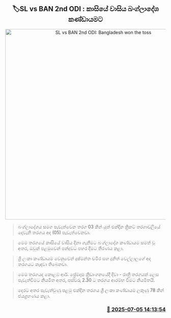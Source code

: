 <p align='center'><b><h2 align='center' title='SL vs BAN 2nd ODI: Bangladesh won the toss'>🏷SL vs BAN 2nd ODI : කාසියේ වාසිය බංග්ලාදේශ කණ්ඩායමට</h2></b></p>
<p align='center'><img src='https://helakuru.sgp1.cdn.digitaloceanspaces.com/esana/images/lib/sri lanka vs bangladesh 2 U.jpg' width='600' alt='SL vs BAN 2nd ODI: Bangladesh won the toss'></p>

> බංග්ලාදේශය සමග පැවැත්වෙන තරග 03 කින් යුත් එක්දින ක්‍රිකට් තරගාවලියේ දෙවැනි තරගය අද (05) පැවැත්වෙනවා.

> මෙම තරගයේ කාසියේ වාසිය දිනා ගැනීමට බංග්ලාදේශ කණ්ඩායම සමත් වූ අතර, ඔවුන් පළමුවෙන් පන්දුවට පහර දීමට තීරණය කළා.

> ශ්‍රි ලංකා කණ්ඩායම වෙනුවෙන් දුෂ්මන්ත චමීර සහ දුනිත් වෙල්ලාලගේ අද තරගයට කැඳවා තිබෙනවා.

> මෙම තරගයද කොළඹ ආර්. ප්‍රේමදාස ක්‍රීඩාංගනයේදී දිවා - රාත්‍රී තරගයක් ලෙස පැවැත්වීමට නියමිත අතර, පස්වරු 2.30 ට තරගය ආරම්භ වීමට නියමිතයි.

> දෙරට අතර පැවැත්වුණු පළමු එක්දින තරගය ශ්‍රී ලංකා කණ්ඩායම ලකුණු 78 කින් ජයග්‍රහණය කළා.



<h3 align='right'><a href='https://www.helakuru.lk/esana/p/111614/'>📅 2025-07-05 14:13:54</a></h3>
